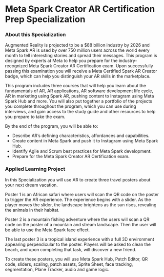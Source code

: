 # Meta Spark Creator AR Certification Prep Specialization

### About this Specialization


Augmented Reality is projected to be a $88 billion industry by 2026 and Meta Spark AR is used by over 750 million users across the world every month to tell interesting stories and spread their messages.  This program is designed by experts at Meta to help you prepare for the industry-recognized Meta Spark Creator AR Certification exam. Upon successfully passing this examination you will receive a Meta Certified Spark AR Creator badge, which can help you distinguish your AR skills in the marketplace.

This program includes three courses that will help you learn about the fundamentals of AR, AR applications, AR software development life cycle, AR in marketing using Spark AR, pushing content to Instagram using Meta Spark Hub and more. You will also put together a portfolio of the projects you complete throughout the program, which you can use during interviews, and gain access to the study guide and other resources to help you prepare to take the exam.

By the end of the program, you will be able to: 

- Describe AR’s defining characteristics, affordances and capabilities.
- Create content in Meta Spark and push it to Instagram using Meta Spark Hub.
- Identify Agile and Scrum best practices for Meta Spark development.
- Prepare for the Meta Spark Creator AR Certification exam.

### Applied Learning Project

In this Specialization you will use AR to create three travel posters about your next dream vacation.

Poster 1 is an African safari where users will scan the QR code on the poster to trigger the AR experience. The experience begins with a slider. As the player moves the slider, the landscape brightens as the sun rises, revealing the animals in their habitat. 

Poster 2 is a mountain fishing adventure where the users will scan a QR code on the poster of a mountain and stream landscape. Then the user will be able to use the Meta Spark face effect. 

The last poster 3 is a tropical island experience with a full 3D environment appearing perpendicular to the poster. Players will be asked to clean the beach, and upon completing that task, will discover a new friend. 

To create these posters, you will use Meta Spark Hub, Patch Editor, QR code, sliders, scaling, patch assets, Sprite Sheet, face tracking, segmentation, Plane Tracker, audio and game logic.
